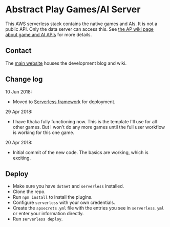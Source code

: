 # Abstract Play Games/AI Server

This AWS serverless stack contains the native games and AIs. It is not a public API. Only the data server can access this. See [the AP wiki page about game and AI APIs](https://www.abstractplay.com/wiki/api.thirdparty) for more details. 

## Contact

The [main website](https://www.abstractplay.com) houses the development blog and wiki.

## Change log

10 Jun 2018:

* Moved to [Serverless framework](https://serverless.com) for deployment.

29 Apr 2018:

* I have Ithaka fully functioning now. This is the template I'll use for all other games. But I won't do any more games until the full user workflow is working for this one game.

20 Apr 2018:

* Initial commit of the new code. The basics are working, which is exciting.

## Deploy

* Make sure you have `dotnet` and `serverless` installed.
* Clone the repo.
* Run `npm install` to install the plugins.
* Configure `serverless` with your own credentials.
* Create the `apsecrets.yml` file with the entries you see in `serverless.yml` or enter your information directly.
* Run `serverless deploy`.
